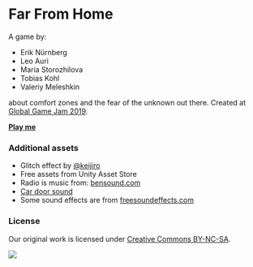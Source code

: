 # Far From Home

A game by:

- Erik Nürnberg
- Leo Auri
- Maria Storozhilova
- Tobias Kohl
- Valeriy Meleshkin
 
about comfort zones and the fear of the unknown out there. 
Created at [Global Game Jam 2019](https://globalgamejam.org/2019/games/far-home-1).

**[Play me](https://sumerman.github.io/ggj2019-stay-put/)**

### Additional assets

- Glitch effect by [@keijiro](https://github.com/keijiro/KinoGlitch)
- Free assets from Unity Asset Store
- Radio is music from: [bensound.com](https://www.bensound.com/royalty-free-music)
- [Car door sound](http://soundbible.com/846-Car-Door-Close.html)
- Some sound effects are from [freesoundeffects.com](https://www.freesoundeffects.com)

### License

Our original work is licensed under [Creative Commons BY-NC-SA](https://creativecommons.org/licenses/by-nc-sa/4.0/).

<img src="https://mirrors.creativecommons.org/presskit/buttons/88x31/svg/by-nc-sa.eu.svg">